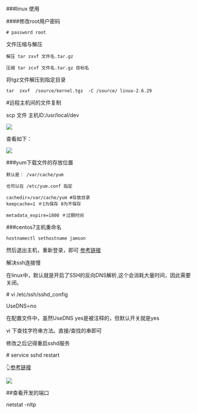 ###linux 使用

####修改root用户密码

```
# password root

```

文件压缩与解压

```
解压 tar zxvf 文件名.tar.gz

压缩 tar zcvf 文件名.tar.gz 目标名

```
将tgz文件解压到指定目录

	tar  zxvf  /source/kernel.tgz  -C /source/ linux-2.6.29



#远程主机间的文件复制

scp 文件 主机ID:/usr/local/dev

![](http://p2ehgqigv.bkt.clouddn.com/18-2-1/5615871.jpg)

查看如下：

![](http://p2ehgqigv.bkt.clouddn.com/18-2-1/63776057.jpg)


###yum下载文件的存放位置

```
默认是： /var/cache/yum

也可以在 /etc/yum.conf 指定

cachedir=/var/cache/yum #存放目录
keepcache=1 ＃1为保存 0为不保存

metadata_expire=1800 ＃过期时间  
```


###centos7主机重命名

```
hostnamectl sethostname jamson
```
然后退出主机，重新登录，即可
[参考链接 ](http://www.linuxidc.com/Linux/2017-03/141355.htm)



解决ssh连接慢

在linux中，默认就是开启了SSH的反向DNS解析,这个会消耗大量时间，因此需要关闭。

\# vi /etc/ssh/sshd_config

UseDNS=no

在配置文件中，虽然UseDNS yes是被注释的，但默认开关就是yes

vi 下查找字符串方法。直接/查找的串即可


修改之后记得重启sshd服务

\# service sshd restart

👆[参考链接](http://blog.csdn.net/doiido/article/details/43793391)


![](http://p2ehgqigv.bkt.clouddn.com/18-4-14/44815448.jpg)

##查看开发的端口

netstat -nltp 







